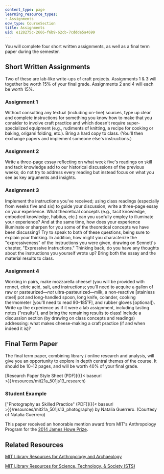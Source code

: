 ```yaml
---
content_type: page
learning_resource_types:
- Assignments
ocw_type: CourseSection
title: Assignments
uid: e128275c-2666-f6b9-62cb-7cddde5a4699
---
```


You will complete four short written assignments, as well as a final term paper during the semester.

Short Written Assignments
-------------------------

Two of these are lab-like write-ups of craft projects. Assignments 1 & 3 will together be worth 15% of your final grade. Assignments 2 and 4 will each be worth 15%.

### Assignment 1

Without consulting any textual (including on-line) sources, type up clear and complete instructions for something you know how to make that you consider to involve craft practice and which doesn't require super-specialized equipment (e.g., rudiments of knitting, a recipe for cooking or baking, origami folding, etc.). Bring a hard copy to class. (You'll then exchange papers and implement someone else's instructions.)

### Assignment 2

Write a three-page essay reflecting on what week five's readings on skill and tacit knowledge add to our historical discussions of the previous weeks; do not try to address every reading but instead focus on what you see as key arguments and insights.

### Assignment 3

Implement the instructions you've received; using class readings (especially from weeks five and six) to guide your discussion, write a three-page essay on your experience. What theoretical concepts (e.g., tacit knowledge, embodied knowledge, habitus, etc.) can you usefully employ to illuminate your experience? And at the same time, how does your experience illuminate or sharpen for you some of the theoretical concepts we have been discussing? Try to speak to both of these questions, being sure to explain your thinking. In addition, how might you characterize the "expressiveness" of the instructions you were given, drawing on Sennett's chapter, "Expressive Instructions." Thinking back, do you have any thoughts about the instructions you yourself wrote up? Bring both the essay and the material results to class.

### Assignment 4

Working in pairs, make mozzarella cheese! (you will be provided with rennet, citric acid, salt, and instructions; you'll need to acquire a gallon of raw or pasteurized—_not_ ultra-pasteurized—milk, a non-reactive \[stainless steel\] pot and long-handled spoon, long knife, colander, cooking thermometer \[you'll need to read 90–185˚F\], and rubber gloves \[optional\]). Write up the experience as if it were a lab assignment, including tasting notes ("results"), and bring the remaining results to class! Include a discussion section (by drawing on class concepts and readings) addressing: what makes cheese-making a craft practice (if and when indeed it is)?

Final Term Paper
----------------

The final term paper, combining library / online research and analysis, will give you an opportunity to explore in depth central themes of the course. It should be 10–12 pages, and will be worth 40% of your final grade.

[Research Paper Style Sheet (PDF)]({{< baseurl >}}/resources/mit21a_501js13_research)

### Student Example

["Photography as Skilled Practice" (PDF)]({{< baseurl >}}/resources/mit21a_501js13_photography) by Natalia Guerrero. (Courtesy of Natalia Guerrero)

This paper received an honorable mention award from MIT's Anthropology Program for the [2014 James Howe Prize](http://web.mit.edu/anthropology/undergraduate/howeprize.html).

Related Resources
-----------------

[MIT Library Resources for Anthropology and Archaeology](http://libguides.mit.edu/anthro)

[MIT Library Resources for Science, Technology, & Society (STS)](http://libguides.mit.edu/sts)